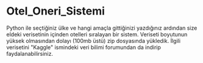 # Otel_Oneri_Sistemi

Python ile seçtiğiniz ülke ve hangi amaçla gittiğinizi yazdığınız ardından size eldeki verisetinin içinden otelleri sıralayan bir sistem. 
Veriseti boyutunun yüksek olmasından dolayı (100mb üstü) zip dosyasında yükledik. İlgili verisetini "Kaggle" ismindeki veri bilimi forumundan da indirip faydalanabilirsiniz. 
